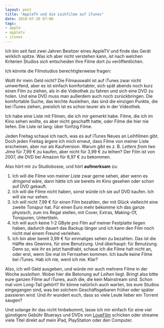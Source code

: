 ```yaml
---
layout: post
title: "AppleTV und die Leihfilme auf iTunes"
date: 2010-07-30 07:00
tags: 
- apple
- appletv
- itunes
---
```


Ich bin seit fast zwei Jahren Besitzer eines AppleTV und finde das Gerät wirklich spitze. Was ich aber nicht verstehen kann, ist nach welchen Kriterien Studios sich entscheiden Ihre Filme dort zu veröffentlichen.

<!-- more -->

Ich könnte die Filmstudios berechtigterweise fragen: <p>Wollt ihr mein Geld nicht?</q> Die Filmauswahl ist auf iTunes zwar nicht umwerfend, aber es ist einfach komfortabler, sich spät abends noch kurz einen Film zu ziehen, als in die Videothek zu fahren und sich eine DVD zu holen. Und eine DVD muss man außerdem auch noch zurückbringen. Die komfortable Suche, das leichte Ausleihen, das sind die einzigen Punkte, die bei iTunes ziehen, preislich ist es schon teurer als in der Videothek.

Ich habe eine Liste mit Filmen, die ich mir gemerkt habe. Filme, die ich im Kino sehen wollte, es aber nicht geschafft hatte, oder Filme die hier nie liefen. Die Liste ist lang: über fünfzig Filme.

Jeden Freitag schaue ich nach, was es auf iTunes Neues an Leihfilmen gibt. Doch jeden Freitag ärgere ich mich erneut, dass Filme von meiner Liste erscheinen, aber nur als Kaufversion. Warum gibt es z. B. <cite>Letters from Iwo Jima</cite> für 7,99 € zu kaufen, aber nicht für 3,99 € zu leihen? Der Film ist von 2007, die DVD bei Amazon für 8,97 € zu bekommen.

Also hört mir zu Studiobosse, und hört **aufmerksam** zu:

1. Ich will die Filme von meiner Liste zwar gerne sehen, aber wenn es *dringend* wäre, dann hätte ich sie bereits im Kino gesehen oder schon auf DVD gekauft.
2. Ich will die Filme nicht haben, sonst würde ich sie auf DVD kaufen. Ich will sie nur sehen.
3. Ich will nicht 7,99 € für einen Film bezahlen, der mit Glück vielleicht eine zweite Tonspur hat. Für einen Euro mehr bekomme ich das ganze physisch, zum ins Regal stellen, mit Cover, Extras, Making-Of, Tonspuren, Untertiteln.
4. Ich will auch keine 1-2 GByte pro Film auf meiner Festplatte liegen haben, dadurch dauert das Backup länger und ich kann den Film noch nicht mal einem Freund verleihen.
5. Ich bin aber bereit 3,99 € für einmaliges sehen zu bezahlen. Das ist die Hälfte des Gewinns, für eine Benutzung. Und überhaupt: für Benutzung. Denn so, wie ihr es jetzt handhabt, schaue ich die Filme halt nicht an, oder erst, wenn Sie mal im Fernsehen kommen. Ich kaufe keine Filme bei iTunes. Hab ich nie, werd ich nie. Klar?

Also, ich will Geld ausgeben, und würde mir auch mehrere Filme in der Woche aus*leihen*. Wobei hier die Betonung auf *Leihen* liegt. Bringt also bitte eure ganzen Filme auf iTunes, auch die, die kein Mainstream sind. Schon mal vom Long-Tail gehört? Ihr könne natürlich auch warten, bis eure Studios eingegangen sind, was bei solchem Geschäftsgebaren früher oder später passieren wird. Und *ihr* wundert euch, dass so viele Leute lieber ein Torrent saugen?

Und solange ihr das nicht hinbekommt, lasse ich mir einfach für eine viel günstigere Gebühr Bluerays und DVDs von [LoveFilm](http://www.lovefilm.de/) schicken oder streame viele Titel direkt auf mein iPad, PlayStation oder den Computer.
